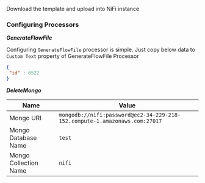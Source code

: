 Download the template and upload into NiFi instance

### Configuring Processors

***GenerateFlowFile*** 

Configuring `GenerateFlowFile` processor is simple. Just copy below data to `Custom Text` property of GenerateFlowFile Processor

```json
{
 "id" : 6522
}
```

***DeleteMongo***

| Name | Value |
| ---- | ----- |
| Mongo URI | `mongodb://nifi:password@ec2-34-229-218-152.compute-1.amazonaws.com:27017` |
| Mongo Database Name | `test` |
| Mongo Collection Name | `nifi` |